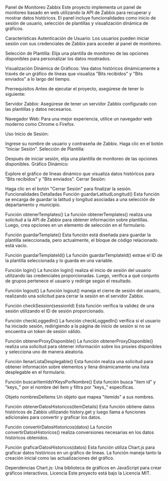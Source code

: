 Panel de Monitoreo Zabbix
Este proyecto implementa un panel de monitoreo basado en web utilizando la API de Zabbix para recuperar y mostrar datos históricos. El panel incluye funcionalidades como inicio de sesión de usuario, selección de plantillas y visualización dinámica de gráficos.

Características
Autenticación de Usuario: Los usuarios pueden iniciar sesión con sus credenciales de Zabbix para acceder al panel de monitoreo.

Selección de Plantilla: Elija una plantilla de monitoreo de las opciones disponibles para personalizar los datos mostrados.

Visualización Dinámica de Gráficos: Vea datos históricos dinámicamente a través de un gráfico de líneas que visualiza "Bits recibidos" y "Bits enviados" a lo largo del tiempo.

Prerrequisitos
Antes de ejecutar el proyecto, asegúrese de tener lo siguiente:

Servidor Zabbix: Asegúrese de tener un servidor Zabbix configurado con las plantillas y datos necesarios.

Navegador Web: Para una mejor experiencia, utilice un navegador web moderno como Chrome o Firefox.

Uso
Inicio de Sesión:

Ingrese su nombre de usuario y contraseña de Zabbix.
Haga clic en el botón "Iniciar Sesión".
Selección de Plantilla:

Después de iniciar sesión, elija una plantilla de monitoreo de las opciones disponibles.
Gráfico Dinámico:

Explore el gráfico de líneas dinámico que visualiza datos históricos para "Bits recibidos" y "Bits enviados".
Cerrar Sesión:

Haga clic en el botón "Cerrar Sesión" para finalizar la sesión.
Funcionalidades Detalladas
Función guardarLatitudLongitud()
Esta función se encarga de guardar la latitud y longitud asociadas a una selección de departamento y municipio.

Función obtenerTemplates()
La función obtenerTemplates() realiza una solicitud a la API de Zabbix para obtener información sobre plantillas. Luego, crea opciones en un elemento de selección en el formulario.

Función guardarTemplate()
Esta función está diseñada para guardar la plantilla seleccionada, pero actualmente, el bloque de código relacionado está vacío.

Función guardarTemplateId()
La función guardarTemplateId() extrae el ID de la plantilla seleccionada y lo guarda en una variable.

Función login()
La función login() realiza el inicio de sesión del usuario utilizando las credenciales proporcionadas. Luego, verifica a qué conjunto de grupos pertenece el usuario y redirige según el resultado.

Función logout()
La función logout() maneja el cierre de sesión del usuario, realizando una solicitud para cerrar la sesión en el servidor Zabbix.

Función checkSession(sessionId)
Esta función verifica la validez de una sesión utilizando el ID de sesión proporcionado.

Función checkLoggedIn()
La función checkLoggedIn() verifica si el usuario ha iniciado sesión, redirigiendo a la página de inicio de sesión si no se encuentra un token de sesión válido.

Función obtenerProxyDisponible()
La función obtenerProxyDisponible() realiza una solicitud para obtener información sobre los proxies disponibles y selecciona uno de manera aleatoria.

Función llenarListaDesplegable()
Esta función realiza una solicitud para obtener información sobre elementos y llena dinámicamente una lista desplegable en el formulario.

Función buscarItemIdsYKeysPorNombre()
Esta función busca "item id" y "keys_" por el nombre del ítem y filtra por "keys_" específicas.

Objeto nombresDeItems
Un objeto que mapea "itemids" a sus nombres.

Función obtenerDatosHistoricos(itemDetails)
Esta función obtiene datos históricos de Zabbix utilizando history.get y luego llama a funciones adicionales para convertir y graficar los datos.

Función convertirDatosHistoricos(datos)
La función convertirDatosHistoricos() realiza conversiones necesarias en los datos históricos obtenidos.

Función graficarDatosHistoricos(datos)
Esta función utiliza Chart.js para graficar datos históricos en un gráfico de líneas. La función maneja tanto la creación inicial como las actualizaciones del gráfico.

Dependencias
Chart.js: Una biblioteca de gráficos en JavaScript para crear gráficos interactivos.
Licencia
Este proyecto está bajo la Licencia MIT.